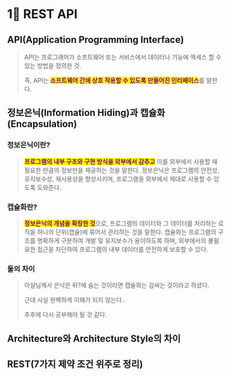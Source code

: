 # 1⃣ REST API

## API(Application Programming Interface)

> API는 프로그래머가 소프트웨어 또는 서비스에서 데이터나 기능에 액세스 할 수 있는 방법을 정의한 것.
>
> 즉, API는 <mark style="color:purple;">**소프트웨어 간에 상호 작용할 수 있도록 만들어진 인터페이스**</mark>를 말한다.

## 정보은닉(Information Hiding)과 캡슐화(Encapsulation)

### 정보은닉이란?

> <mark style="color:purple;">**프로그램의 내부 구조와 구현 방식을 외부에서 감추고**</mark> 이를 외부에서 사용할 때 필요한 만큼의 정보만을 제공하는 것을 말한다. 정보은닉은 프로그램의 안전성, 유지보수성, 재사용성을 향상시키며, 프로그램을 외부에서 제대로 사용할 수 있도록 도와준다.

### 캡슐화란?

> <mark style="color:purple;">**정보은닉의 개념을 확장한 것**</mark>으로, 프로그램의 데이터와 그 데이터를 처리하는 로직을 하나의 단위(캡슐)에 묶어서 관리하는 것을 말한다. 캡슐화는 프로그램의 구조를 명확하게 구분하여 개발 및 유지보수가 용이하도록 하며, 외부에서의 불필요한 접근을 차단하여 프로그램의 내부 데이터를 안전하게 보호할 수 있다.

### 둘의 차이

> 아샬님께서 은닉은 뒤?에 숨는 것이라면 캡슐화는 감싸는 것이라고 하셨다.
>
> 근데 사실 완벽하게 이해가 되지 않는다..
>
> 추후에 다시 공부해야 될 것 같다.

## Architecture와 Architecture Style의 차이

## REST(7가지 제약 조건 위주로 정리)
